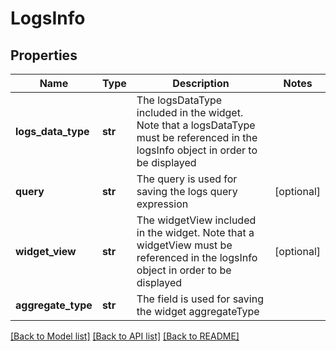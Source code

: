 # LogsInfo

## Properties
Name | Type | Description | Notes
------------ | ------------- | ------------- | -------------
**logs_data_type** | **str** | The logsDataType included in the widget. Note that a logsDataType must be referenced in the logsInfo object in order to be displayed | 
**query** | **str** | The query is used for saving the logs query expression | [optional] 
**widget_view** | **str** | The widgetView included in the widget. Note that a widgetView must be referenced in the logsInfo object in order to be displayed | [optional] 
**aggregate_type** | **str** | The field is used for saving the widget aggregateType | 

[[Back to Model list]](../README.md#documentation-for-models) [[Back to API list]](../README.md#documentation-for-api-endpoints) [[Back to README]](../README.md)


